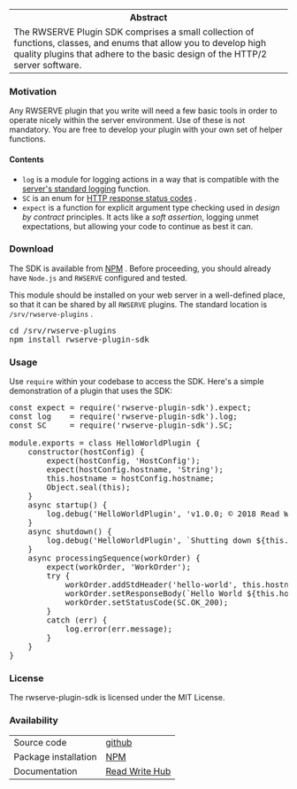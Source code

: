







<table>
	<tr><th>Abstract</th></tr>
	<tr><td>The RWSERVE Plugin SDK comprises a small collection of functions, classes, and enums that allow you to develop high quality plugins that adhere to the basic design of the HTTP/2 server software.</td></tr>
</table>

### Motivation

Any RWSERVE plugin that you write will need a few basic tools in order to
operate nicely within the server environment. Use of these is not mandatory. You
are free to develop your plugin with your own set of helper functions.

#### Contents

   * `log` is a module for logging actions in a way that is compatible with the <a href='https://rwserve.readwritetools.com/logging.blue'>server's standard logging</a>
function.
   * `SC` is an enum for <a href='https://rwserve.readwritetools.com/status-codes.blue'>HTTP response status codes</a>
.
   * `expect` is a function for explicit argument type checking used in *design by
      contract* principles. It acts like a *soft assertion*, logging unmet expectations,
      but allowing your code to continue as best it can.

### Download

The SDK is available from <a href='https://www.npmjs.com/package/rwserve-plugin-sdk'>NPM</a>
. Before proceeding, you should already have `Node.js` and `RWSERVE` configured and
tested.

This module should be installed on your web server in a well-defined place, so
that it can be shared by all `RWSERVE` plugins. The standard location is `/srv/rwserve-plugins`
.

<pre>
cd /srv/rwserve-plugins
npm install rwserve-plugin-sdk
</pre>

### Usage

Use `require` within your codebase to access the SDK. Here's a simple
demonstration of a plugin that uses the SDK:

<pre>
const expect = require('rwserve-plugin-sdk').expect;
const log    = require('rwserve-plugin-sdk').log;
const SC     = require('rwserve-plugin-sdk').SC;

module.exports = class HelloWorldPlugin {
    constructor(hostConfig) {
        expect(hostConfig, 'HostConfig');
        expect(hostConfig.hostname, 'String');
        this.hostname = hostConfig.hostname;
        Object.seal(this);
    }
    async startup() {
        log.debug('HelloWorldPlugin', 'v1.0.0; © 2018 Read Write Tools; MIT License'); 
    }
    async shutdown() {
        log.debug('HelloWorldPlugin', `Shutting down ${this.hostname}`); 
    }
    async processingSequence(workOrder) {
        expect(workOrder, 'WorkOrder');
        try {
            workOrder.addStdHeader('hello-world', this.hostname);
            workOrder.setResponseBody(`Hello World ${this.hostname}`);
            workOrder.setStatusCode(SC.OK_200);
        }
        catch (err) {
            log.error(err.message);
        }
    }
}
</pre>

### License

The <span>rwserve-plugin-sdk</span> is licensed under the MIT
License.

### Availability


<table>
	<tr><td>Source code</td> 			<td><a href='https://github.com/readwritetools/rwserve-plugin-sdk'>github</a></td></tr>
	<tr><td>Package installation</td> <td><a href='https://www.npmjs.com/package/rwserve-plugin-sdk'>NPM</a></td></tr>
	<tr><td>Documentation</td> 		<td><a href='https://hub.readwritetools.com/plugins/rwserve-plugin-sdk.blue'>Read Write Hub</a></td></tr>
</table>

